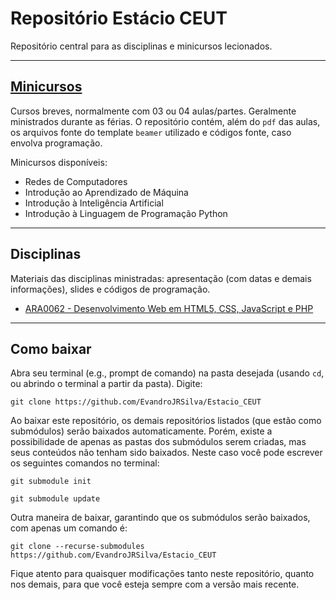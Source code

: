 # Repositório Estácio CEUT

Repositório central para as disciplinas e minicursos lecionados.

-----

## [Minicursos](https://github.com/evandrojrsilva/minicursos)

Cursos breves, normalmente com 03 ou 04 aulas/partes. Geralmente ministrados durante as férias. O repositório contém, além do `pdf` das aulas, os arquivos fonte do template `beamer` utilizado e códigos fonte, caso envolva programação.

Minicursos disponíveis:

- Redes de Computadores
- Introdução ao Aprendizado de Máquina
- Introdução à Inteligência Artificial
- Introdução à Linguagem de Programação Python

-----

## Disciplinas

Materiais das disciplinas ministradas: apresentação (com datas e demais informações), slides e códigos de programação.

- [ARA0062 - Desenvolvimento Web em HTML5, CSS, JavaScript e PHP](https://github.com/EvandroJRSilva/ARA0062)

-----

## Como baixar

Abra seu terminal (e.g., prompt de comando) na pasta desejada (usando `cd`, ou abrindo o terminal a partir da pasta). Digite:

`git clone https://github.com/EvandroJRSilva/Estacio_CEUT`

Ao baixar este repositório, os demais repositórios listados (que estão como submódulos) serão baixados automaticamente. Porém, existe a possibilidade de apenas as pastas dos submódulos serem criadas, mas seus conteúdos não tenham sido baixados. Neste caso você pode escrever os seguintes comandos no terminal:

`git submodule init`

`git submodule update`

Outra maneira de baixar, garantindo que os submódulos serão baixados, com apenas um comando é:

`git clone --recurse-submodules https://github.com/EvandroJRSilva/Estacio_CEUT`

Fique atento para quaisquer modificações tanto neste repositório, quanto nos demais, para que você esteja sempre com a versão mais recente.
